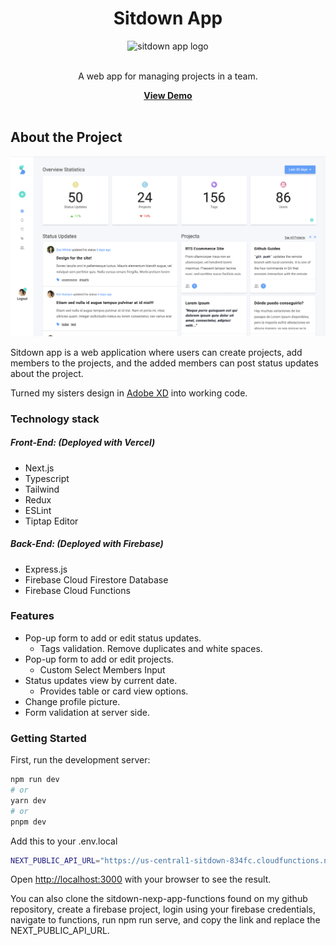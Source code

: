 <div align="center">
    <h1>Sitdown App</h1>
    <image src="https://github.com/learsiOtni/sitdown-next-app/blob/main/src/assets/img/small-logo.png" alt="sitdown app logo">
    <br />
    <br />
    <p>A web app for managing projects in a team.</p>
    <a href="https://sitdown-next-app.vercel.app/login">
      <strong>View Demo</strong>
    </a>
    <br />
    <br />
</div>

## About the Project

![Sitdown App](src/assets/screenshot/dashboard.png) 

Sitdown app is a web application where users can create projects, add members to the projects, and the added members can post status updates about the project. 

Turned my sisters design in [Adobe XD](https://xd.adobe.com/view/dd6bbf87-41bb-4196-a87b-15ebf31ff0bc-8838/specs/?fbclid=IwZXh0bgNhZW0CMTAAAR0ZRBR0ETV0urundu9y7qu-KMyMowjEfABJg3CIHEavuhO_jgvA7CUxJ64_aem_AdY8OcPzJJwmj7y5xdqCDrMPWNVUufNl25Osb5gHqtnEAPXI7RTzGHt03NDlDcCchEp8zpdGRt8U6VZBs5s5yuHN) into working code. 


### Technology stack

##### Front-End: (Deployed with Vercel)
* Next.js 
* Typescript
* Tailwind
* Redux
* ESLint
* Tiptap Editor

##### Back-End: (Deployed with Firebase)
* Express.js
* Firebase Cloud Firestore Database
* Firebase Cloud Functions

### Features
* Pop-up form to add or edit status updates.
    * Tags validation. Remove duplicates and white spaces.
* Pop-up form to add or edit projects.
    * Custom Select Members Input
* Status updates view by current date. 
    * Provides table or card view options. 
* Change profile picture.
* Form validation at server side.




### Getting Started

First, run the development server:

```bash
npm run dev
# or
yarn dev
# or
pnpm dev
```

Add this to your .env.local
```sh
NEXT_PUBLIC_API_URL="https://us-central1-sitdown-834fc.cloudfunctions.net/api/"
```

Open [http://localhost:3000](http://localhost:3000) with your browser to see the result.

You can also clone the sitdown-nexp-app-functions found on my github repository, create a firebase project, login using your firebase credentials, navigate to functions, run npm run serve, and copy the link and replace the NEXT_PUBLIC_API_URL.
